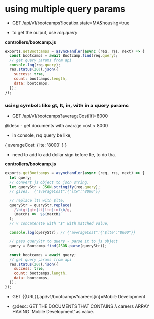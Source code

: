 # using multiple query params

- GET /api/v1/bootcamps?location.state=MA&housing=true

- to get the output, use _req.query_

**controllers/bootcamp.js**

```javascript
exports.getBootcamps = asyncHandler(async (req, res, next) => {
  const bootcamps = await Bootcamp.find(req.query);
  // get query params from api
  console.log(req.query);
  res.status(200).json({
    success: true,
    count: bootcamps.length,
    data: bootcamps,
  });
});
```

### using symbols like gt, lt, in, with in a query params

- GET /api/v1/bootcamps?averageCost[lt]=8000

@desc - get documents with avarage cost < 8000

- in console, req.query be like,

{ averageCost: { lte: '8000' } }

- need to add to add dollar sign before lte, to do that

**controllers/bootcamp.js**

```javascript
exports.getBootcamps = asyncHandler(async (req, res, next) => {
  let query;
  // convert js object to json string.
  let queryStr = JSON.stringify(req.query);
  // gives,  {"averageCost":{"lte":"8000"}}

  // replace lte with $lte,
  queryStr = queryStr.replace(
    /\b(gt|gte|lt|lte|in)\b/g,
    (match) => `$${match}`
  );
  // v concatenate with "$" with matched value,

  console.log(queryStr); // {"averageCost":{"$lte":"8000"}}

  // pass queryStr to query - parse it to js object
  query = Bootcamp.find(JSON.parse(queryStr));

  const bootcamps = await query;
  // get query params from api
  res.status(200).json({
    success: true,
    count: bootcamps.length,
    data: bootcamps,
  });
});
```

- GET {{URL}}/api/v1/bootcamps?careers[in]=Mobile Development

- @desc: GET THE DOCUMENTS THAT CONTAINS A careers ARRAY HAVING 'Mobile Development' as value.
